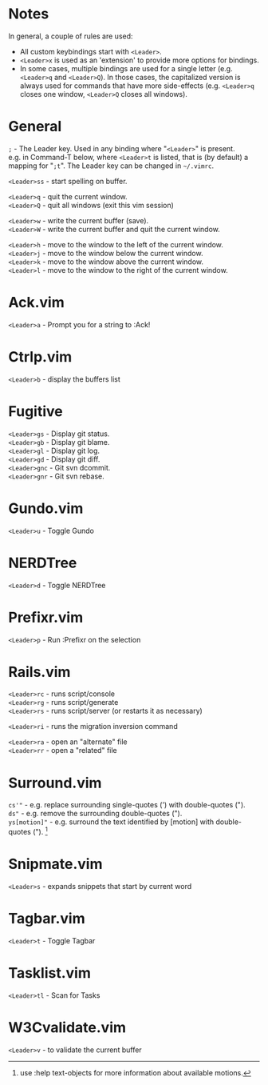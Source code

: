 Notes
=====
In general, a couple of rules are used:

* All custom keybindings start with `<Leader>`.
* `<Leader>x` is used as an 'extension' to provide more options for bindings.
* In some cases, multiple bindings are used for a single letter (e.g. `<Leader>q` and `<Leader>Q`). In those cases, the capitalized version is always used for commands that have more side-effects (e.g. `<Leader>q` closes one window, `<Leader>Q` closes all windows).

General
=======
`;` - The Leader key. Used in any binding where "`<Leader>`" is present.  
    e.g. in Command-T below, where `<Leader>t` is listed, that is (by default) a mapping for "`;t`". The Leader key can be changed in `~/.vimrc`.

`<Leader>ss` - start spelling on buffer.  

`<Leader>q` - quit the current window.  
`<Leader>Q` - quit all windows (exit this vim session)

`<Leader>w` - write the current buffer (save).  
`<Leader>W` - write the current buffer and quit the current window.

`<Leader>h` - move to the window to the left of the current window.  
`<Leader>j` - move to the window below the current window.  
`<Leader>k` - move to the window above the current window.  
`<Leader>l` - move to the window to the right of the current window.

Ack.vim
=======
`<Leader>a` - Prompt you for a string to :Ack!  

Ctrlp.vim
=========
`<Leader>b` - display the buffers list  

Fugitive
========
`<Leader>gs`  - Display git status.  
`<Leader>gb`  - Display git blame.  
`<Leader>gl`  - Display git log.  
`<Leader>gd`  - Display git diff.  
`<Leader>gnc` - Git svn dcommit.  
`<Leader>gnr` - Git svn rebase.

Gundo.vim
=========
`<Leader>u` - Toggle Gundo  

NERDTree
========
`<Leader>d` - Toggle NERDTree  

Prefixr.vim
===========
`<Leader>p` - Run :Prefixr on the selection  

Rails.vim
=========
`<Leader>rc` - runs script/console  
`<Leader>rg` - runs script/generate  
`<Leader>rs` - runs script/server (or restarts it as necessary)  

`<Leader>ri` - runs the migration inversion command  

`<Leader>ra` - open an "alternate" file  
`<Leader>rr` - open a "related" file  

Surround.vim
============
`cs'"`        - e.g. replace surrounding single-quotes (') with double-quotes (").  
`ds"`         - e.g. remove the surrounding double-quotes (").  
`ys[motion]"` - e.g. surround the text identified by [motion] with double-quotes ("). [^motionhelp]

Snipmate.vim
============
`<Leader>s` - expands snippets that start by current word

Tagbar.vim
===========
`<Leader>t` - Toggle Tagbar  

Tasklist.vim
===========
`<Leader>tl` - Scan for Tasks  

W3Cvalidate.vim
===============
`<Leader>v` - to validate the current buffer  

[^motionhelp]: use :help text-objects for more information about available motions.
